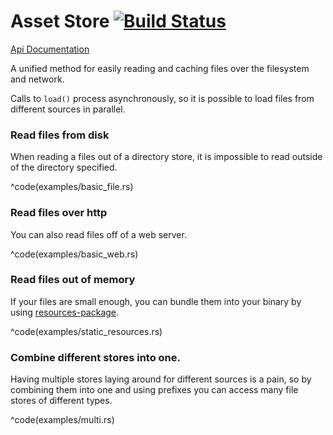 # Asset Store [![Build Status](https://travis-ci.org/PistonDevelopers/asset_store.svg?branch=master)](https://travis-ci.org/PistonDevelopers/asset_store)

[Api Documentation](http://tyoverby.com/asset_store/asset_store/trait.AssetStore.html)

A unified method for easily reading and caching files over the filesystem
and network.

Calls to `load()` process asynchronously, so it is possible to load files
from different sources in parallel.

### Read files from disk

When reading a files out of a directory store, it is impossible to read outside
of the directory specified.

^code(examples/basic_file.rs)

### Read files over http

You can also read files off of a web server.

^code(examples/basic_web.rs)

### Read files out of memory

If your files are small enough, you can bundle them into your binary by using
[resources-package](https://github.com/tomaka/rust-package.git).

^code(examples/static_resources.rs)

### Combine different stores into one.

Having multiple stores laying around for different sources is a pain, so
by combining them into one and using prefixes you can access many
file stores of different types.

^code(examples/multi.rs)
